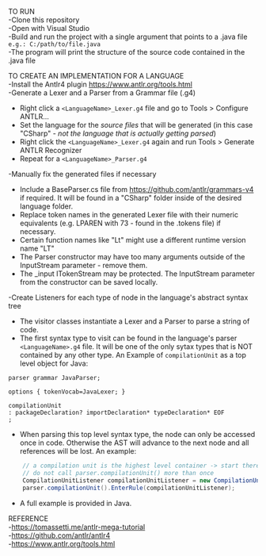TO RUN  
-Clone this repository  
-Open with Visual Studio  
-Build and run the project with a single argument that points to a .java file  
`e.g.: C:/path/to/file.java`  
-The program will print the structure of the source code contained in the .java file  

TO CREATE AN IMPLEMENTATION FOR A LANGUAGE  
-Install the Antlr4 plugin https://www.antlr.org/tools.html  
-Generate a Lexer and a Parser from a Grammar file (.g4)  
  - Right click a `<LanguageName>_Lexer.g4` file and go to Tools > Configure ANTLR...    
  - Set the language for the _source files_ that will be generated (in this case "CSharp" - _not the language that is actually getting parsed_)  
  - Right click the `<LanguageName>_Lexer.g4` again and run Tools > Generate ANTLR Recognizer
  - Repeat for a `<LanguageName>_Parser.g4`  
  
-Manually fix the generated files if necessary    
  - Include a BaseParser.cs file from https://github.com/antlr/grammars-v4 if required. It will be found in a "CSharp" folder inside of the desired language folder.
  - Replace token names in the generated Lexer file with their numeric equivalents (e.g. LPAREN with 73 - found in the .tokens file) if necessary.  
  - Certain function names like "Lt" might use a different runtime version name "LT"
  - The Parser constructor may have too many arguments outside of the InputStream parameter - remove them.    
  - The _input ITokenStream may be protected. The InputStream parameter from the constructor can be saved locally.  
    
-Create Listeners for each type of node in the language's abstract syntax tree  
  - The visitor classes instantiate a Lexer and a Parser to parse a string of code.  
  - The first syntax type to visit can be found in the language's parser `<LanguageName>.g4` file. It will be one of the only sytax types that is NOT contained by any other type.  An Example of `compilationUnit` as a top level object for Java:  
 ```antlrv4
parser grammar JavaParser;

options { tokenVocab=JavaLexer; }

compilationUnit
: packageDeclaration? importDeclaration* typeDeclaration* EOF
;
```
  - When parsing this top level syntax type, the node can only be accessed once in code. Otherwise the AST will advance to the next node and all references will be lost. An example:  
```c#
    // a compilation unit is the highest level container -> start there 
    // do not call parser.compilationUnit() more than once 
    CompilationUnitListener compilationUnitListener = new CompilationUnitListener(filePath);
    parser.compilationUnit().EnterRule(compilationUnitListener);
```    
  - A full example is provided in Java.  

REFERENCE  
-https://tomassetti.me/antlr-mega-tutorial  
-https://github.com/antlr/antlr4  
-https://www.antlr.org/tools.html  